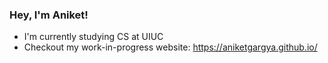 ### Hey, I'm Aniket!

- I'm currently studying CS at UIUC
- Checkout my work-in-progress website: https://aniketgargya.github.io/

<!--
**aniketgargya/aniketgargya** is a ✨ _special_ ✨ repository because its `README.md` (this file) appears on your GitHub profile.

Here are some ideas to get you started:

- 🔭 I’m currently working on ...
- 🌱 I’m currently learning ...
- 👯 I’m looking to collaborate on ...
- 🤔 I’m looking for help with ...
- 💬 Ask me about ...
- 📫 How to reach me: ...
- 😄 Pronouns: ...
- ⚡ Fun fact: ...
-->
